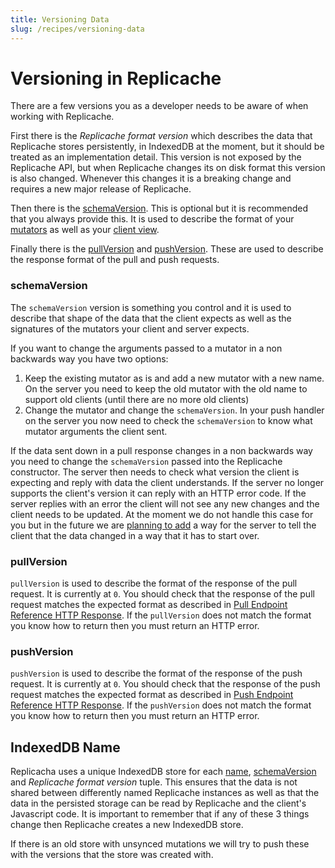 ```yaml
---
title: Versioning Data
slug: /recipes/versioning-data
---
```


# Versioning in Replicache

There are a few versions you as a developer needs to be aware of when working
with Replicache.

First there is the _Replicache format version_ which describes the data that
Replicache stores persistently, in IndexedDB at the moment, but it should be
treated as an implementation detail. This version is not exposed by the
Replicache API, but when Replicache changes its on disk format this version is
also changed. Whenever this changes it is a breaking change and requires a new
major release of Replicache.

Then there is the
[schemaVersion](../api/interfaces/ReplicacheOptions#schemaversion). This is
optional but it is recommended that you always provide this. It is used to
describe the format of your [mutators](../api/interfaces/ReplicacheOptions#mutators)
as well as your [client view](/guide/client-view).

Finally there is the [pullVersion](/server-pull#pullversion) and
[pushVersion](/server-push#pushversion). These are used to describe the response
format of the pull and push requests.

### schemaVersion

The `schemaVersion` version is something you control and it is used to describe
that shape of the data that the client expects as well as the signatures of the
mutators your client and server expects.

If you want to change the arguments passed to a mutator in a non backwards way
you have two options:

1. Keep the existing mutator as is and add a new mutator with a new name. On the
   server you need to keep the old mutator with the old name to support old
   clients (until there are no more old clients)
2. Change the mutator and change the `schemaVersion`. In your push handler on
   the server you now need to check the `schemaVersion` to know what mutator
   arguments the client sent.

If the data sent down in a pull response changes in a non backwards way you need
to change the `schemaVersion` passed into the Replicache constructor. The server
then needs to check what version the client is expecting and reply with data the
client understands. If the server no longer supports the client's version it can
reply with an HTTP error code. If the server replies with an error the client
will not see any new changes and the client needs to be updated. At the moment
we do not handle this case for you but in the future we are [planning to
add](https://github.com/rocicorp/replicache/issues/335) a way for the server to
tell the client that the data changed in a way that it has to start over.

### pullVersion

`pullVersion` is used to describe the format of the response of the pull
request. It is currently at `0`. You should check that the response of the pull
request matches the expected format as described in [Pull Endpoint Reference
HTTP Response](/server-pull#http-response). If the `pullVersion` does not match
the format you know how to return then you must return an HTTP error.

### pushVersion

`pushVersion` is used to describe the format of the response of the push
request. It is currently at `0`. You should check that the response of the push
request matches the expected format as described in [Push Endpoint Reference
HTTP Response](/server-push#http-response). If
the `pushVersion` does not match the format you know how to return then you must
return an HTTP error.

## IndexedDB Name

Replicacha uses a unique IndexedDB store for each
[name](/api/interfaces/ReplicacheOptions#name),
[schemaVersion](/api/interfaces/ReplicacheOptions#schemaversion) and _Replicache
format version_ tuple. This ensures that the data is not shared between
differently named Replicache instances as well as that the data in the persisted
storage can be read by Replicache and the client's Javascript code. It is
important to remember that if any of these 3 things change then Replicache
creates a new IndexedDB store.

If there is an old store with unsynced mutations we will try to push these with
the versions that the store was created with.
